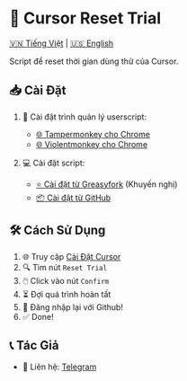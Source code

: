 # 🔄 Cursor Reset Trial

[🇻🇳 Tiếng Việt](README_VI.MD) | [🇺🇸 English](README.MD)

Script để reset thời gian dùng thử của Cursor.

## 📥 Cài Đặt

1. 🔧 Cài đặt trình quản lý userscript:
   - [🌐 Tampermonkey cho Chrome](https://chromewebstore.google.com/detail/tampermonkey/dhdgffkkebhmkfjojejmpbldmpobfkfo)
   - [🌐 Violentmonkey cho Chrome](https://chromewebstore.google.com/detail/violentmonkey/jinjaccalgkegednnccohejagnlnfdag)

2. 💻 Cài đặt script:
   - [⭐ Cài đặt từ Greasyfork](https://update.greasyfork.org/scripts/521244/Cursor%20Reset%20Trial.user.js) (Khuyến nghị)
   - [📦 Cài đặt từ GitHub](https://raw.githubusercontent.com/ovftank/cursor-reset-trial/refs/heads/main/tampermonkey-script/main.js)

## 🛠 Cách Sử Dụng

1. 🌐 Truy cập [Cài Đặt Cursor](https://www.cursor.com/settings)
2. 🔍 Tìm nút `Reset Trial`
3. 🖱️ Click vào nút `Confirm`
4. ⏳ Đợi quá trình hoàn tất
5. 🔑 Đăng nhập lại với Github!
6. ✅ Done!

## 📞 Tác Giả
- 💬 Liên hệ: [Telegram](https://t.me/ovftank)
